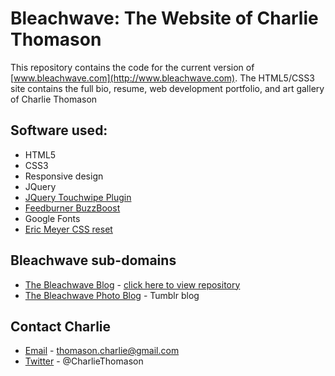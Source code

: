 # Bleachwave: The Website of Charlie Thomason

This repository contains the code for the current version of [www.bleachwave.com](http://www.bleachwave.com). The HTML5/CSS3 site contains the full bio, resume, web development portfolio, and art gallery of Charlie Thomason

## Software used:
* HTML5
* CSS3
* Responsive design
* JQuery
* [JQuery Touchwipe Plugin](http://www.netcu.de/jquery-touchwipe-iphone-ipad-library)
* [Feedburner BuzzBoost](http://support.google.com/feedburner/bin/answer.py?hl=en&answer=78976)
* Google Fonts
* [Eric Meyer CSS reset](http://meyerweb.com/eric/tools/css/reset/)

## Bleachwave sub-domains
* [The Bleachwave Blog](http://blog.bleachwave.com) - [click here to view repository](https://github.com/charliethomason/the-bleachwave-blog)
* [The Bleachwave Photo Blog](http://photo.bleachwave.com) - Tumblr blog

## Contact Charlie
* [Email](mailto:thomason.charlie@gmail.com) - thomason.charlie@gmail.com
* [Twitter](http://twitter.com/charliethomason) - @CharlieThomason

